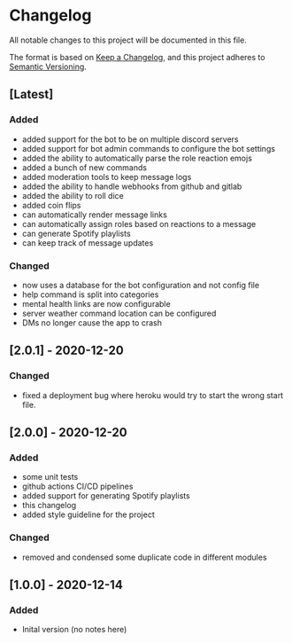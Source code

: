 # Changelog
All notable changes to this project will be documented in this file.

The format is based on [Keep a Changelog](https://keepachangelog.com/en/1.0.0/),
and this project adheres to [Semantic Versioning](https://semver.org/spec/v2.0.0.html).

## [Latest]
### Added
- added support for the bot to be on multiple discord servers
- added support for bot admin commands to configure the bot settings
- added the ability to automatically parse the role reaction emojs
- added a bunch of new commands
- added moderation tools to keep message logs
- added the ability to handle webhooks from github and gitlab
- added the ability to roll dice
- added coin flips
- can automatically render message links 
- can automatically assign roles based on reactions to a message
- can generate Spotify playlists
- can keep track of message updates


### Changed
- now uses a database for the bot configuration and not config file
- help command is split into categories
- mental health links are now configurable
- server weather command location can be configured
- DMs no longer cause the app to crash

## [2.0.1] - 2020-12-20
### Changed
- fixed a deployment bug where heroku would try to start the wrong start file.


## [2.0.0] - 2020-12-20
### Added
- some unit tests
- github actions CI/CD pipelines
- added support for generating Spotify playlists
- this changelog
- added style guideline for the project

### Changed
- removed and condensed some duplicate code in different modules

## [1.0.0] - 2020-12-14
### Added
- Inital version  (no notes here)

